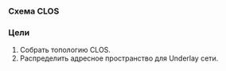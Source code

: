 ### Схема CLOS
### Цели
1. Собрать топологию CLOS.
2. Распределить адресное пространство для Underlay сети.